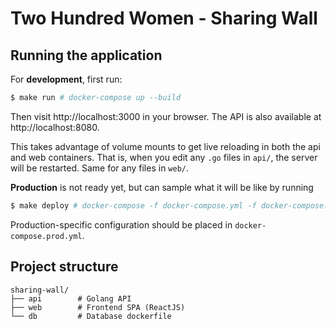 # Two Hundred Women - Sharing Wall

## Running the application

For **development**, first run:
```sh
$ make run # docker-compose up --build
```
Then visit http://localhost:3000 in your browser. The API is also available at http://localhost:8080.

This takes advantage of volume mounts to get live reloading in both the api and web containers. That is, when you edit any `.go` files in `api/`, the server will be restarted. Same for any files in `web/`.

**Production** is not ready yet, but can sample what it will be like by running 

```sh
$ make deploy # docker-compose -f docker-compose.yml -f docker-compose.prod.yml up --build
```

Production-specific configuration should be placed in `docker-compose.prod.yml`.

## Project structure

```
sharing-wall/
├── api        # Golang API
├── web        # Frontend SPA (ReactJS)
└── db         # Database dockerfile
```